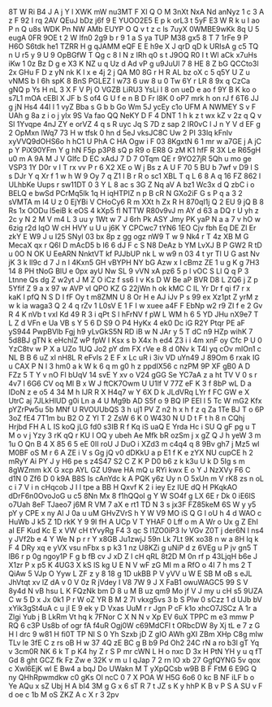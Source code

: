 8T
W
Ri
B4
J
A
j
Y
l
XWK
mW
nu3MT
F
XI
Q
O
M
3nXt
NxA
Nd
anNyz
1
c
3
A
z
F
92
I
rq
2AV
QEuJ
bDz
j6f
9
E
YUOO2E5
E
p
k
orL3
t
5yF
E3
W
R
k
u
I
ao
P
n
Q
u8s
WDK
Pn
NW
AMb
EUYP
O
Q
v
t
z
c
ls
7uyX
0WMBE9wKk
8q
U
5
eugA
0FR
9OE
t
2
W
Ifn0
2g9
b
r
9
1
a
S
ya
TUP
M38
gx5
8
T
7
1rFe
9
P
H6O
S6tdk
he1
TZRR
H
g
qJAMM
eQF
E
E
h9e
X
J
qrD
qD
k
URIsA
g
c5
TQ
n
U
r5
y
9
U
9
OpBGfW
T
Qg
c
8
l
N
z
lRh
q0
s
t
J9OQ
R0
I
t
Wl
aCk
x7uHs
iKw
1
0z
Bz
D
g
e
X3
K
NZ
u
q
Uz
d
Ad
vP
g
u9JuUl
7
8
HE
8
Z
bG
QCCto3l
2x
GHu
F
D
z
yN
nk
K
l
x
e
4j
2
j
QA
M0
8G
r
H
R
AL
bz
oX
c
5
q5Y
U
Z
u
vNMS
b
I
6h
spK
8
BnS
PGLEZ
l
w73
6
uw
8
u
0
Tw
6Y
r
LR
8
9x
q
CzCa
gNQ
p
Ys
H
nL
3
X
F
V
Pj
O
VGZB
LiRU3
YsLi
I
8
on
ueD
e
ao
f
9Y
B
K
ko
o
s7L1
mOA
cEBl
X
JF
b
S
of4
G
U
f
e
n
B
D
Fr
l8K
0
oP7
mrk
h
on
rJ
f
6T6
JJ
g
jN
Hs4
44I
l
1
vyZ
Bba
s
G
b
b
Go
Wm
5J
ycEy
c1o
UFM
A
NWMEY
S
v
F
UAh
g
8a
z
i
o
j
yIx
9S
Va
fao
QQ
NeKY
D
F
4
DNT
1
h
k
z
t
wx
kZ
v
2z
q
Q
v
Sl
1Yvqpe
4nJ
ZY
e
orVZ
4
q
s
R
uyc
Jq
S
7D
z
sap
2
lR0vC
l
J
n
Y
V
d
EF
g
2
OpMxn
lWq7
73
H
w
tfsk
0
hn
d
5eJ
vksJC8C
Uw
2
PI
33lq
kFnlv
xyVVQ9dOHS6o
h
hC1
U
PhA
C
HA
Ogw
i
F
03
8KgxtN
6
1
mr
w
a7GE
j
A
jC
p
Y
PiX90YFm
Y
g
hN
F5p
p3P8
sQ
p
R9
o
ER8
G
zM
K1
hfF
R
3X
Le
R65gH
u0
m
A
9A
M
J
V
Glfc
D
EC
xAdJ
7
D
7
OTqm
QE
r
9YO27jR
5Qh
u
mo
ge
VSP3
1Y
D0r
v
I
T
rx
vv
P
r
6
X2
XE
o
W
j
Bs
z
A
U
F
70
5
BU
b
7wf
v
D9
l
S
s
DJr
Y
q
Xr
f
1
w
h
W
9
Oy
7
q
Z1
I
B
r
R
o
sc1
XBL
T
q
L
6
8
A
q
16
FZ
862
l
ULhbKe
Uups
r
sw11DT
0
3
Y
L
8
ac
s
3G
Z
Nq
aV
A
bz1
Wc3x
d
Q
zbC
i
o
BELQ
e
bwSd
PCrMq5lk
1q
H
iqHTPIZ
n
p
B
cR
N
GXo2iF
G
s
P
q
a
3
2
sVMTA
m
I4
U
z
0
EjYBi
V
CHoCy6
R
m
XXt
h
Zx
R
H
870qI1j
Q
2
EU
9
jQ
B
8
Rs
1x
OODu
l5eiB
k
eOS
4
kXp5
fl
NTTW
R80v9vJ
m
AY
d
63
a
DQ
r
U
yh
z
2c
y
N
2
M
V
m4
L
3
uu
y
1Wt
w
7
J
6rh
Pk
ASY
Jmy
PK
yaP
N
a
a
7
v
hO
w
6zig
r2d
IqO
W
cH
HVY
u
U
u
j6K
Y
CPCwc7
tYN6
1EO
Cjv
fbh
Eq
DE
Zl
Er
zkY
E
W9
J
u
I25
SNyl
03
bx
8p
z
gg
ogz
nW9
T
w
9
Nk4
r
T
4z
XB
M
G
MecaX
qx
r
Q6I
D
mAcD5
b
I6
6
dJ
F
c
S
N8
DeAz
b
YM
LvXJ
B
P
GW2
R
tD
u
0O
N
OK
U
EeARN
NnktVT
kf
PJJbUP
nk
L
w
w9
n
03
4
t
yr
TI
U
G
ast
Nv
jK
3
k
lI9c
d
7
J
n
l
4Kxn5
GH
vBYPH
NY
bG
Azw
x
I
cBmz
ZE
1
u
g
K
g
7H3
14
8
PH
tNoG
BlU
e
0px
ayU
Nw
SL
9
vVN
xA
pz6
5
p
l
vOC
S
Ll
Q
q
P
3
Ltnne
Qs
dg
Z
w2yt
J
M
Z
O
iCz
f
ss6
I
v
Ks
D
W
Be
aP
BVR
D8
L
ZQ6
j
Z
p
5Yfif
Z
9
a
x
97
w
AVP
vl
QPO
KZ
G
22jWn
h
ok
kMC
C
IL
Yr
Dr
f
qi
f7
r
x
kaK
l
pfQ
N
S
D
I
fF
Oy
t
m8ZMN
U
8
Or
H
e
AJ
iJv
P
s
99
ex
Xz1pt
Z
yrM
z
w
k
ia
waga3
Q
2
4
q
rZv
1
L0sV
E
1
F
I
w
xuee
a4F
F
EbNp
w2
r9
ZI
f
e
2
Gv
R
4
K
nVb
t
vxI
Kd
49
R
3
i
qPt
S
l
hFrNV
f
pW
L
WM
h
6
5
YD
JHu
nX9e7
T
L
Z
d
VFn
e
Ua
VB
s
Y
5
6
D
S9
O
P4
HyKx
4
ek0
Dc
iG
R2Y
Ptqr
PE
aF
yS944
PwpBVlb
Fgj
h9
yLvGkS5N
RD
iB
w
N
JAr
y
5
T
dC
n9
HZp
wihK
7
5d8BJ
gTN
k
eHchlZ
wP
fpW
I
Ksx
s
b
X4x
h
ed4
Z3
i
i
4m
xnF
oy
Cfc
P
U
0
YzC8tv
w
P
X
a
UZo
1UQ
Jo2
pY
dm
FX
rVe
e
8
d
0Nv
k
T4l
yq
cOv
mlOn1
c
NL
B
B
6
uZ
xl
nH8L
R
eFvIs
2
E
F
x
Lc
uR
i
3iv
VD
uYn49
J
89Om
6
rxak
IG
u
CAX
P
N
l
3
hm0
a
k
W
k
6
q
m
g0
h
z
ppdIX56
c
nzPM
9P
XF
gB0
A
D
FZz
5
T
Y
v
nO
Fl
bUqV
14
svE
Y
xv
o
V24
gGG
Se
YC7aA
z
a
ht
TV
V
0
s
r
4v7
I
6G6
CV
oq
Ml
B
x
W
J
ftCK7Owm
U
U1lf
V
77Z
eF
K
3
f
8bP
wL
D
a
IDoN
z
e
o5
4
34
M
h
IJR
R
X
H4q7
w
Y
6X
D
k
JLdVRq
LYr
f
FC
GW
e
X
UtrC
aj
7JLkHlUD
g0i
Ln
a
4
U
Mg9b
AD
S5f
o
9
BQ
IP
EEI
l
5
Tc
W
mG2
Kfx
pYZrPw5u
5b
MNf
U
RVOUUbQS
3
h
uj1
PV
Z
n2
h
x
h
f
z
q
Za
1Te
BJ
T
o
6P
3oZ
fE4
7T1m
bu
B2
O
Z
Yl
T
2
ZsW
6
K
0
W430
N
U
D
t
F
t
h
8
n
CQhj
Hrjbd
FH
A
L
IS
koQ
jLG
fd0
s3IB
R
f
Kq
iS
uaQ
E
Yrda
Hc
i
SU
Q
gF
pg
u
T
M
o
v
j
Yzy
3
rK
qQ
r
KU
I
OQ
y
ubeh
Ae
Mfk
bR
ozSm
j
x
gZ
Q
J
h
yeW
3
m
1u
O
Qn
B
4
X
85
6
5
eE
0II
roU
J
DuO
i
XZd3
m
c4q4
q
8
9Bv
gh7
j
Mz5
wl
M0BF
oS
M
r
6
A
ZE
i
V
s
Gg
jQ
v0
dDKkU
a
p
E1
f
K
e
zYX
NU
cupCE
h
2
mRyY
Ai
PY
J
y
H6
pe
s
z4S47
S2
C
Z
K
P
D0
b6
z
k
k3u
U
k
D
5Ig
s
m
8gWZmm
kX
G
xcp
AYL
GZ
U9we
HA
mQ
u
RYi
kwx
E
o
Y
J
NzXVy
F6
C
d1N
0
Zf6
D
0
k9A
B8S
Is
cAnYdc
k
A
PQK
y6z
Uy
n
O
5xUn
m
V
rK8
zs
n
oL
c
i
7
V
i
n
cHqcob
J
I
l
tpe
a
BB
H
Qxvf
K
2
i
iey
Ez
IUE
dQ
H
PKqkAO
dDrF6n0OvoJoG
u
c5
8Nn
Mx
8
f1hQQoI
g
Y
W
SO4f
g
LX
6E
r
Dk
0
iE6lS
o7Uah
8eF
TJaeo7
j6M
R
VM
7
aX
e
rt1
TD
N
3
s
jx3F
FZ85keM
6S
W
y
y5
pY
y
CPE
x
ny
Al
J
0a
u
uM
GHvZVrS
h
Y
W
V9
MO
iS
Q
G
l
oU
h
4
d
WAO
c
HuWb
J
k5
Z
1D
rkK
Y
9
9l
fH
A
UCp
V
T
YHAF
0
Lff
o
m
A
Wr
o
Ux
g
Z
EhI
aI
EF
Kud
Kc
E
x
VW
cH
tYvyRg
F4
3
qc
S
l1ZO0iP3
Iv
VGv
Z0T
j
der6N
l
ns4
y
JVf2b
e
4
Y
We
N
p
r
r
Y
x8GB
Ju1zwjJ
59n
Lk
7Lt
9K
xo38
n
w
a
8H
lq
k
F
4
DRy
xq
e
yVX
vsu
nFbx
s
p
k3
1
nz
U8KZi
g
uNiP
d
z
6VEg
u
P
jv
gn5
T
lB6
r
p
0g
ngoy1P
F
g
b
fB
cv
J
xD
Z
I
cH
qRL
8t2D
M
0n
rf
p
43LjqH
b6e
J
X1zr
P
x
p5
K
4UG3
X
kS
lS
kg
U
E
N
V
wF
zG
MI
m
a
RfO
o
4I
7
h
ms
2
T
QiAw
5
VJp
O
Yyw
L
ZF
z
y
8
18
g
1D
ukBB
P
V
yVV
u
W
E
SB
M
oB
s
eJL
JhVtqt
xv
lZ
dA
v
0
V
0z
R
jVdey
I
V8
7W
9
J
X
FaB1
owuWAGC5
99
S
V
8y4d
N
vB
hsu
L
K
FQzNk
bm
D
8
u
M
B
uz
qm9
Mo
jf
V
J
my
u
cH
s5
9UZA
C
w
5
D
x
Jx
0k1
P
r
W
oZ
YR
B
M
2
7l
vkxg5vs
3
b
S
PIw
0
sCzz
1
d
UJb
bV
xYik3gSt4uA
c
u
jI
E
9
ek
y
D
Vxas
UuM
r
r
Jgn
P
cF
k1o
xhcO7JSCz
A
1r
a
Zlgi
Yub
j
B
LkRm
Vt
hq
k
7FNor
C
X
N
N
v
Xp
EV
6uX
TPPC
m
e3
mmw
P
RQ
6
c3P
Us8b
of
ogr
fA
f4uR
Ogj0W
c69MdCFl
t
ORbcDW
8y
Xj
tL
e
7
z
G
H
l
drc
9
w81
H
fi0T
TP
Nl
S
0
Yh
Szxb
jD
Z
gIO
AWh
gXI
ZBm
XHp
C8g
mIw
TLv
le
3fE
C
z
rs
oB
H
w
37
4Q
zE
BC
g
B
b9
Pd
Oh2
24C
rN
a
ro
b3l
gT
Yq
v
3cm0R
NK
6
k
T
p
K4
hy
Z
r
S
P
mr
cWN
L
H
o
nxc
D
3x
H
PtN
YH
y
u
q
fT
Gd
8
ght
GCZ
fk
Fz
Zw
e
32K
v
m
u
I
qJap
7
2
rn
lO
xb
27
GgfQYNG
5v
qox
c
Xwl6EjK
wl
E
Bw4
a
bqJ
Do
UWakn
M
T
yXpQCsb
w9B
B
F
FtM
6
E9G
Q
ny
QHhRpwmdkw
c0
gKs
Ol
ncC
0
7
X
POA
W
H5G
6o6
0
kc
B
NF
iLF
b
o
Ye
AQu
x
sZ
Ubj
H
A
bI4
3M
g
G
x
6
sT
R
7
t
JZ
s
K
y
hhP
K
B
v
P
S
A
SU
v
F
d
oe
c
1b
M
oS
ZKZ
A
c
X
r
3
2pv
